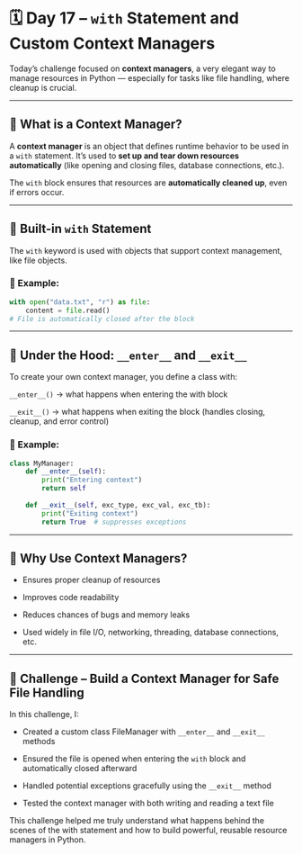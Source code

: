 # 🗓️ Day 17 – `with` Statement and Custom Context Managers

Today’s challenge focused on **context managers**, a very elegant way to manage resources in Python — especially for tasks like file handling, where cleanup is crucial.

---

## 🔹 What is a Context Manager?

A **context manager** is an object that defines runtime behavior to be used in a `with` statement. It’s used to **set up and tear down resources automatically** (like opening and closing files, database connections, etc.).

The `with` block ensures that resources are **automatically cleaned up**, even if errors occur.

---

## 🔹 Built-in `with` Statement

The `with` keyword is used with objects that support context management, like file objects.

### 🔸 Example:
```python
with open("data.txt", "r") as file:
    content = file.read()
# File is automatically closed after the block
```
---
## 🔹 Under the Hood: `__enter__` and `__exit__`
To create your own context manager, you define a class with:

`__enter__()` → what happens when entering the with block

`__exit__()` → what happens when exiting the block (handles closing, cleanup, and error control)

### 🔸 Example:
```python
class MyManager:
    def __enter__(self):
        print("Entering context")
        return self
    
    def __exit__(self, exc_type, exc_val, exc_tb):
        print("Exiting context")
        return True  # suppresses exceptions
```
---

## 🔹 Why Use Context Managers?

- Ensures proper cleanup of resources

- Improves code readability

- Reduces chances of bugs and memory leaks

- Used widely in file I/O, networking, threading, database connections, etc.

---

## 🎯 Challenge – Build a Context Manager for Safe File Handling
In this challenge, I:

- Created a custom class FileManager with `__enter__` and `__exit__` methods

- Ensured the file is opened when entering the `with` block and automatically closed afterward

- Handled potential exceptions gracefully using the `__exit__` method

- Tested the context manager with both writing and reading a text file

This challenge helped me truly understand what happens behind the scenes of the with statement and how to build powerful, reusable resource managers in Python.

